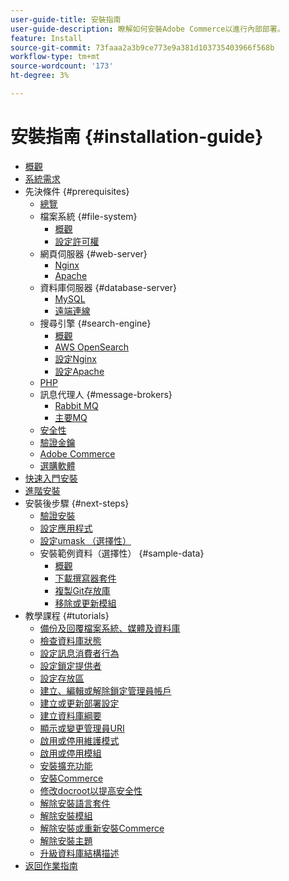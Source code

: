 ```yaml
---
user-guide-title: 安裝指南
user-guide-description: 瞭解如何安裝Adobe Commerce以進行內部部署。
feature: Install
source-git-commit: 73faaa2a3b9ce773e9a381d103735403966f568b
workflow-type: tm+mt
source-wordcount: '173'
ht-degree: 3%

---
```



# 安裝指南 {#installation-guide}

- [概觀](overview.md)
- [系統需求](system-requirements.md)
- 先決條件 {#prerequisites}
   - [總覽](prerequisites/overview.md)
   - 檔案系統 {#file-system}
      - [概觀](prerequisites/file-system/overview.md)
      - [設定許可權](prerequisites/file-system/configure-permissions.md)
   - 網頁伺服器 {#web-server}
      - [Nginx](prerequisites/web-server/nginx.md)
      - [Apache](prerequisites/web-server/apache.md)
   - 資料庫伺服器 {#database-server}
      - [MySQL](prerequisites/database/mysql.md)
      - [遠端連線](prerequisites/database/mysql-remote.md)
   - 搜尋引擎 {#search-engine}
      - [概觀](prerequisites/search-engine/overview.md)
      - [AWS OpenSearch](prerequisites/search-engine/aws-opensearch.md)
      - [設定Nginx](prerequisites/search-engine/configure-nginx.md)
      - [設定Apache](prerequisites/search-engine/configure-apache.md)
   - [PHP](prerequisites/php-settings.md)
   - 訊息代理人 {#message-brokers}
      - [Rabbit MQ](prerequisites/rabbitmq.md)
      - [主要MQ](prerequisites/activemq.md)
   - [安全性](prerequisites/security.md)
   - [驗證金鑰](prerequisites/authentication-keys.md)
   - [Adobe Commerce](prerequisites/commerce.md)
   - [選購軟體](prerequisites/optional-software.md)
- [快速入門安裝](composer.md)
- [進階安裝](advanced.md)
- 安裝後步驟 {#next-steps}
   - [驗證安裝](next-steps/verify.md)
   - [設定應用程式](next-steps/configuration.md)
   - [設定umask （選擇性）](next-steps/set-umask.md)
   - 安裝範例資料（選擇性） {#sample-data}
      - [概觀](sample-data/overview.md)
      - [下載撰寫器套件](sample-data/composer-packages.md)
      - [複製Git存放庫](sample-data/git-repositories.md)
      - [移除或更新模組](sample-data/remove-or-update.md)
- 教學課程 {#tutorials}
   - [備份及回覆檔案系統、媒體及資料庫](tutorials/backup.md)
   - [檢查資料庫狀態](tutorials/database-status.md)
   - [設定訊息消費者行為](tutorials/message-consumers.md)
   - [設定鎖定提供者](tutorials/lock-provider.md)
   - [設定存放區](tutorials/store.md)
   - [建立、編輯或解除鎖定管理員帳戶](tutorials/admin.md)
   - [建立或更新部署設定](tutorials/deployment.md)
   - [建立資料庫綱要](tutorials/database.md)
   - [顯示或變更管理員URI](tutorials/admin-uri.md)
   - [啟用或停用維護模式](tutorials/maintenance-mode.md)
   - [啟用或停用模組](tutorials/manage-modules.md)
   - [安裝擴充功能](tutorials/extensions.md)
   - [安裝Commerce](tutorials/install.md)
   - [修改docroot以提高安全性](tutorials/docroot.md)
   - [解除安裝語言套件](tutorials/language-packages.md)
   - [解除安裝模組](tutorials/uninstall-modules.md)
   - [解除安裝或重新安裝Commerce](tutorials/uninstall.md)
   - [解除安裝主題](tutorials/themes.md)
   - [升級資料庫結構描述](tutorials/database-upgrade.md)
- [返回作業指南](https://experienceleague.adobe.com/docs/commerce-operations/operational-guides/home.html?lang=zh-Hant)
